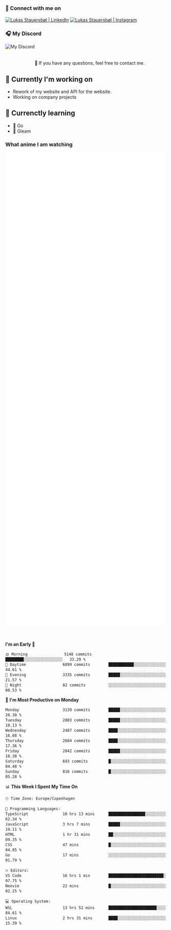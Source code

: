 ### 🔗 Connect with me on
<a href="https://www.instagram.com/lukas_stauersbol" target="_blank"><img align="center" src="https://raw.githubusercontent.com/stauersbol/stauersbol/main/images/instagram.svg" alt="Lukas Stauersbøl | LinkedIn" width="30px"/></a>
<a href="https://www.linkedin.com/in/lukas-stauersbol/" target="_blank"><img align="center" src="https://raw.githubusercontent.com/stauersbol/stauersbol/main/images/linkedin.svg" alt="Lukas Stauersbøl | Instagram" width="30px"/></a>

<p align="center">
 <h3>🎧 My Discord</h3>
 <img align="left" height="55px" src="https://discord.c99.nl/widget/theme-2/147806323323568128.png" alt="My Discord" />
</p>

<br/>
<br/>
<br/>
💬 If you have any questions, feel free to contact me.

## 🔭 Currently I'm working on
- Rework of my website and API for the website.
- Working on company projects
 
## 🌱 Currenctly learning
- 💙 Go
- 💜 Gleam

### What anime I am watching
<a href="https://anilist.co/user/slashiy/" align="center"><img align="center" width="500px" src="metrics.plugin.personal.anilist.svg" /></a>

<br/>

<!--START_SECTION:waka-->
**I'm an Early 🐤** 

```text
🌞 Morning                5148 commits        ████████░░░░░░░░░░░░░░░░░   33.29 % 
🌆 Daytime                6899 commits        ███████████░░░░░░░░░░░░░░   44.61 % 
🌃 Evening                3335 commits        █████░░░░░░░░░░░░░░░░░░░░   21.57 % 
🌙 Night                  82 commits          ░░░░░░░░░░░░░░░░░░░░░░░░░   00.53 % 
```
📅 **I'm Most Productive on Monday** 

```text
Monday                   3139 commits        █████░░░░░░░░░░░░░░░░░░░░   20.30 % 
Tuesday                  2803 commits        █████░░░░░░░░░░░░░░░░░░░░   18.13 % 
Wednesday                2487 commits        ████░░░░░░░░░░░░░░░░░░░░░   16.08 % 
Thursday                 2684 commits        ████░░░░░░░░░░░░░░░░░░░░░   17.36 % 
Friday                   2842 commits        █████░░░░░░░░░░░░░░░░░░░░   18.38 % 
Saturday                 693 commits         █░░░░░░░░░░░░░░░░░░░░░░░░   04.48 % 
Sunday                   816 commits         █░░░░░░░░░░░░░░░░░░░░░░░░   05.28 % 
```


📊 **This Week I Spent My Time On** 

```text
🕑︎ Time Zone: Europe/Copenhagen

💬 Programming Languages: 
TypeScript               10 hrs 13 mins      ████████████████░░░░░░░░░   62.34 % 
JavaScript               3 hrs 7 mins        █████░░░░░░░░░░░░░░░░░░░░   19.11 % 
HTML                     1 hr 31 mins        ██░░░░░░░░░░░░░░░░░░░░░░░   09.35 % 
CSS                      47 mins             █░░░░░░░░░░░░░░░░░░░░░░░░   04.85 % 
Go                       17 mins             ░░░░░░░░░░░░░░░░░░░░░░░░░   01.79 % 

🔥 Editors: 
VS Code                  16 hrs 1 min        ████████████████████████░   97.75 % 
Neovim                   22 mins             █░░░░░░░░░░░░░░░░░░░░░░░░   02.25 % 

💻 Operating System: 
WSL                      13 hrs 52 mins      █████████████████████░░░░   84.61 % 
Linux                    2 hrs 31 mins       ████░░░░░░░░░░░░░░░░░░░░░   15.39 % 
```


<!--END_SECTION:waka-->
